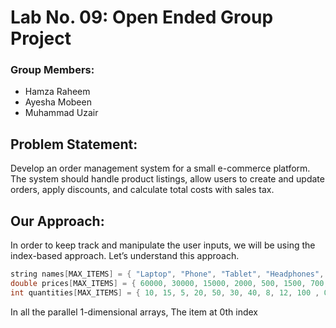 # Lab No. 09: Open Ended Group Project

### Group Members:

- Hamza Raheem
- Ayesha Mobeen
- Muhammad Uzair

## Problem Statement:

Develop an order management system for a small e-commerce platform. The system should handle product listings, allow users to create and update orders, apply discounts, and calculate total costs with sales tax.

## Our Approach:

In order to keep track and manipulate the user inputs, we will be using the index-based approach. Let’s understand this approach.

```c++
string names[MAX_ITEMS] = { "Laptop", "Phone", "Tablet", "Headphones", "Charger", "Keyboard", "Mouse", "Monitor", "Printer", "USB Cable" , "", "", "", "", "", "", "", "", "", "" };
double prices[MAX_ITEMS] = { 60000, 30000, 15000, 2000, 500, 1500, 700, 10000, 5000, 100 , 0, 0, 0, 0, 0, 0, 0, 0, 0, 0 };
int quantities[MAX_ITEMS] = { 10, 15, 5, 20, 50, 30, 40, 8, 12, 100 , 0, 0, 0, 0, 0, 0, 0, 0, 0, 0 };

```

In all the parallel 1-dimensional arrays, The item at 0th index
